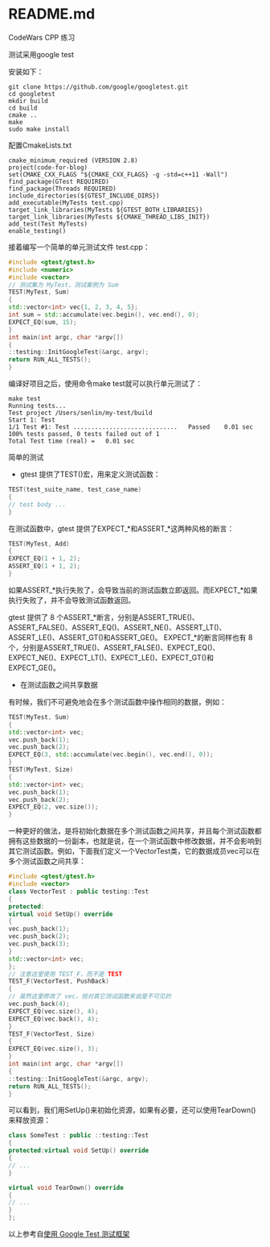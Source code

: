 # README.md
CodeWars CPP 练习

测试采用google test

安装如下：

```shell
git clone https://github.com/google/googletest.git
cd googletest
mkdir build
cd build
cmake ..
make
sudo make install
```

配置CmakeLists.txt
```
cmake_minimum_required (VERSION 2.8)
project(code-for-blog)
set(CMAKE_CXX_FLAGS "${CMAKE_CXX_FLAGS} -g -std=c++11 -Wall")
find_package(GTest REQUIRED)
find_package(Threads REQUIRED)
include_directories(${GTEST_INCLUDE_DIRS})
add_executable(MyTests test.cpp)
target_link_libraries(MyTests ${GTEST_BOTH_LIBRARIES})
target_link_libraries(MyTests ${CMAKE_THREAD_LIBS_INIT})
add_test(Test MyTests)
enable_testing()
```

接着编写一个简单的单元测试文件 test.cpp：
```cpp
#include <gtest/gtest.h>
#include <numeric>
#include <vector>
// 测试集为 MyTest，测试案例为 Sum
TEST(MyTest, Sum)
{
std::vector<int> vec{1, 2, 3, 4, 5};
int sum = std::accumulate(vec.begin(), vec.end(), 0);
EXPECT_EQ(sum, 15);
}
int main(int argc, char *argv[])
{
::testing::InitGoogleTest(&argc, argv);
return RUN_ALL_TESTS();
}
```

编译好项目之后，使用命令make test就可以执行单元测试了：
```shell
make test
Running tests...
Test project /Users/senlin/my-test/build
Start 1: Test
1/1 Test #1: Test .............................   Passed    0.01 sec
100% tests passed, 0 tests failed out of 1
Total Test time (real) =   0.01 sec
```

简单的测试
- gtest 提供了TEST()宏，用来定义测试函数：

```cpp
TEST(test_suite_name, test_case_name)
{
// test body ...
}
```

在测试函数中，gtest 提供了EXPECT_*和ASSERT_*这两种风格的断言：

```cpp
TEST(MyTest, Add)
{
EXPECT_EQ(1 + 1, 2);
ASSERT_EQ(1 + 1, 2);
}
```
如果ASSERT_*执行失败了，会导致当前的测试函数立即返回。而EXPECT_*如果执行失败了，并不会导致测试函数返回。

gtest 提供了 8 个ASSERT_*断言，分别是ASSERT_TRUE()、ASSERT_FALSE()、ASSERT_EQ()、ASSERT_NE()、ASSERT_LT()、ASSERT_LE()、ASSERT_GT()和ASSERT_GE()。
EXPECT_*的断言同样也有 8 个，分别是ASSERT_TRUE()、ASSERT_FALSE()、EXPECT_EQ()、EXPECT_NE()、EXPECT_LT()、EXPECT_LE()、EXPECT_GT()和EXPECT_GE()。

- 在测试函数之间共享数据

有时候，我们不可避免地会在多个测试函数中操作相同的数据，例如：

```cpp
TEST(MyTest, Sum)
{
std::vector<int> vec;
vec.push_back(1);
vec.push_back(2);
EXPECT_EQ(3, std::accumulate(vec.begin(), vec.end(), 0));
}
TEST(MyTest, Size)
{
std::vector<int> vec;
vec.push_back(1);
vec.push_back(2);
EXPECT_EQ(2, vec.size());
}
```

一种更好的做法，是将初始化数据在多个测试函数之间共享，并且每个测试函数都拥有这些数据的一份副本，也就是说，在一个测试函数中修改数据，并不会影响到其它测试函数。例如，下面我们定义一个VectorTest类，它的数据成员vec可以在多个测试函数之间共享：

```cpp
#include <gtest/gtest.h>
#include <vector>
class VectorTest : public testing::Test
{
protected:
virtual void SetUp() override
{
vec.push_back(1);
vec.push_back(2);
vec.push_back(3);
}
std::vector<int> vec;
};
// 注意这里使用 TEST_F，而不是 TEST
TEST_F(VectorTest, PushBack)
{
// 虽然这里修改了 vec，但对其它测试函数来说是不可见的
vec.push_back(4);
EXPECT_EQ(vec.size(), 4);
EXPECT_EQ(vec.back(), 4);
}
TEST_F(VectorTest, Size)
{
EXPECT_EQ(vec.size(), 3);
}
int main(int argc, char *argv[])
{
::testing::InitGoogleTest(&argc, argv);
return RUN_ALL_TESTS();
}
```

可以看到，我们用SetUp()来初始化资源，如果有必要，还可以使用TearDown()来释放资源：

```cpp
class SomeTest : public ::testing::Test
{
protected:virtual void SetUp() override
{
// ...
}

virtual void TearDown() override 
{	
// ...	
}
};
```

以上参考自[使用 Google Test 测试框架](http://senlinzhan.github.io/2017/10/08/gtest/)

